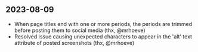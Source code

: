 ## 2023-08-09
- When page titles end with one or more periods, the periods are trimmed before posting them to social media (thx, @mrhoeve)
- Resolved issue causing unexpected characters to appear in the 'alt' text attribute of posted screenshots (thx, @mrhoeve)
